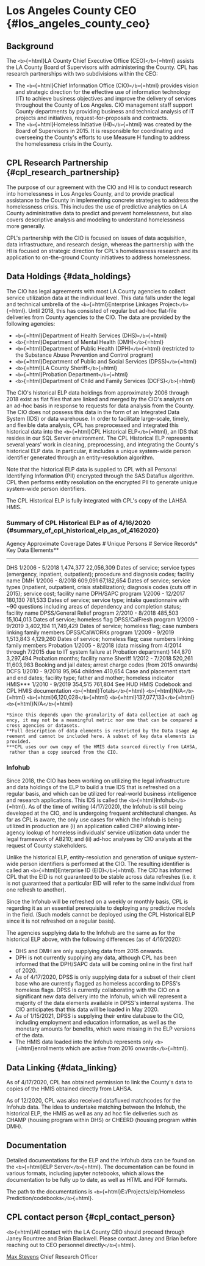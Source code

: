 # Los Angeles County CEO {#los_angeles_county_ceo}

## Background

The `<b>`{=html}LA County Chief Executive Office (CEO)`</b>`{=html}
assists the LA County Board of Supervisors with administering the
County. CPL has research partnerships with two subdivisions within the
CEO:

-   The `<b>`{=html}Chief Information Office (CIO)`</b>`{=html} provides
    vision and strategic direction for the effective use of information
    technology (IT) to achieve business objectives and improve the
    delivery of services throughout the County of Los Angeles. CIO
    management staff support County departments by providing business
    and technical analysis of IT projects and initiatives,
    request-for-proposals and contracts.
-   The `<b>`{=html}Homeless Initiative (HI)`</b>`{=html} was created by
    the Board of Supervisors in 2015. It is responsible for coordinating
    and overseeing the County\'s efforts to use Measure H funding to
    address the homelessness crisis in the County.

## CPL Research Partnership {#cpl_research_partnership}

The purpose of our agreement with the CIO and HI is to conduct research
into homelessness in Los Angeles County, and to provide practical
assistance to the County in implementing concrete strategies to address
the homelessness crisis. This includes the use of predictive analytics
on LA County administrative data to predict and prevent homelessness,
but also covers descriptive analysis and modeling to understand
homelessness more generally.

CPL\'s partnership with the CIO is focused on issues of data
acquisition, data infrastructure, and research design, whereas the
partnership with the HI is focused on strategic direction for CPL\'s
homelessness research and its application to on-the-ground County
initiatives to address homelessness.

## Data Holdings {#data_holdings}

The CIO has legal agreements with most LA County agencies to collect
service utilization data at the individual level. This data falls under
the legal and technical umbrella of the `<b>`{=html}Enterprise Linkages
Project`</b>`{=html}. Until 2018, this has consisted of regular but
ad-hoc flat-file deliveries from County agencies to the CIO. The data
are provided by the following agencies:

-   `<b>`{=html}Department of Health Services (DHS)`</b>`{=html}
-   `<b>`{=html}Department of Mental Health (DMH)`</b>`{=html}
-   `<b>`{=html}Department of Public Health (DPH)`</b>`{=html}
    (restricted to the Substance Abuse Prevention and Control program)
-   `<b>`{=html}Department of Public and Social Services
    (DPSS)`</b>`{=html}
-   `<b>`{=html}LA County Sheriff`</b>`{=html}
-   `<b>`{=html}Probation Department`</b>`{=html}
-   `<b>`{=html}Department of Child and Family Services
    (DCFS)`</b>`{=html}

The CIO\'s historical ELP data holdings from approximately 2006 through
2018 exist as flat files that are linked and merged by the CIO\'s
analysts on an ad-hoc basis in response to requests for data analysis
from the County. The CIO does not possess this data in the form of an
Integrated Data System (IDS) or data warehouse. In order to facilitate
large-scale, timely, and flexible data analysis, CPL has preprocessed
and integrated this historical data into the `<b>`{=html}CPL Historical
ELP`</b>`{=html}, an IDS that resides in our SQL Server environment. The
CPL Historical ELP represents several years\' work in cleaning,
preprocessing, and integrating the County\'s historical ELP data. In
particular, it includes a unique system-wide person identifier generated
through an entity-resolution algorithm.

Note that the historical ELP data is supplied to CPL with all Personal
Identifying Information (PII) encrypted through the SAS Dataflux
algorithm. CPL then performs entity resolution on the encrypted PII to
generate unique system-wide person identifiers.

The CPL Historical ELP is fully integrated with CPL\'s copy of the LAHSA
HMIS.

### Summary of CPL Historical ELP as of 4/16/2020 {#summary_of_cpl_historical_elp_as_of_4162020}

  Agency                            Approximate Coverage Dates                                                                                   \# Unique Persons                    \# Service Records\*                   Key Data Elements\*\*
  --------------------------------- ------------------------------------------------------------------------------------------------------------ ------------------------------------ -------------------------------------- ------------------------------------------------------------------------------------------------------------------------------------------------
  DHS                               1/2006 - 5/2018                                                                                              1,474,377                            22,056,309                             Dates of service; service types (emergency, inpatient, outpatient); procedure and diagnosis codes; facility name
  DMH                               1/2006 - 8/2018                                                                                              609,091                              67,182,654                             Dates of service; service types (inpatient, outpatient, crisis stabilization); diagnosis codes (cuts off in 2015); service cost; facility name
  DPH/SAPC program                  1/2006 - 12/2017                                                                                             180,130                              781,533                                Dates of service; service type; intake questionnaire with \~90 questions including areas of dependency and completion status; facility name
  DPSS/General Relief program       2/2010 - 8/2018                                                                                              485,503                              15,104,013                             Dates of service; homeless flag
  DPSS/CalFresh program             1/2009 - 9/2019                                                                                              3,402,194                            11,749,429                             Dates of service; homeless flag; case numbers linking family members
  DPSS/CalWORKs program             1/2009 - 9/2019                                                                                              1,513,843                            4,129,260                              Dates of service; homeless flag; case numbers linking family members
  Probation                         1/2005 - 8/2018 (data missing from 4/2014 through 7/2015 due to IT system failure at Probation department)   144,870                              3,297,494                              Probation months; facility name
  Sheriff                           1/2012 - 7/2018                                                                                              520,261                              11,603,983                             Booking and jail dates; arrest charge codes (from 2015 onwards)
  DCFS                              1/2010 - 9/2018                                                                                              95,964 children                      410,654                                Case and placement start and end dates; facility type; father and mother; homeless indicator
  HMIS\*\*\*                        1/2010 - 9/2019                                                                                              354,515                              761,804                                See HUD HMIS Codebook and CPL HMIS documentation
  `<b>`{=html}Totals`</b>`{=html}   `<b>`{=html}N/A`</b>`{=html}                                                                                 `<b>`{=html}6,120,028`</b>`{=html}   `<b>`{=html}137,077,133`</b>`{=html}   `<b>`{=html}N/A`</b>`{=html}

`*Since this depends upon the granularity of data collection at each agency, it may not be a meaningful metric nor one that can be compared across agencies or datasets.`\
`**Full description of data elements is restricted by the Data Usage Agreement and cannot be included here. A subset of key data elements is provided.`\
`***CPL uses our own copy of the HMIS data sourced directly from LAHSA, rather than a copy sourced from the CIO.`

### Infohub

Since 2018, the CIO has been working on utilizing the legal
infrastructure and data holdings of the ELP to build a true IDS that is
refreshed on a regular basis, and which can be utilized for real-world
business intelligence and research applications. This IDS is called the
`<b>`{=html}Infohub`</b>`{=html}. As of the time of writing (4/17/2020),
the Infohub is still being developed at the CIO, and is undergoing
frequent architectural changes. As far as CPL is aware, the only use
cases for which the Infohub is being utilized in production are (i) an
application called CHIP allowing inter-agency lookup of homeless
individuals\' service utilization data under the legal framework of
AB210; and (ii) ad-hoc analyses by CIO analysts at the request of County
stakeholders.

Unlike the historical ELP, entity-resolution and generation of unique
system-wide person identifiers is performed at the CIO. The resulting
identifier is called an `<b>`{=html}Enterprise ID (EID)`</b>`{=html}.
The CIO has informed CPL that the EID is not guaranteed to be stable
across data refreshes (i.e. it is not guaranteed that a particular EID
will refer to the same individual from one refresh to another).

Since the Infohub will be refreshed on a weekly or monthly basis, CPL is
regarding it as an essential prerequisite to deploying any predictive
models in the field. (Such models cannot be deployed using the CPL
Historical ELP since it is not refreshed on a regular basis).

The agencies supplying data to the Infohub are the same as for the
historical ELP above, with the following differences (as of 4/16/2020):

-   DHS and DMH are only supplying data from 2015 onwards.
-   DPH is not currently supplying any data, although CPL has been
    informed that the DPH/SAPC data will be coming online in the first
    half of 2020.
-   As of 4/17/2020, DPSS is only supplying data for a subset of their
    client base who are currently flagged as homeless according to
    DPSS\'s homeless flags. DPSS is currently collaborating with the CIO
    on a significant new data delivery into the Infohub, which will
    represent a majority of the data elements available in DPSS\'s
    internal systems. The CIO anticipates that this data will be loaded
    in May 2020.
-   As of 1/15/2021, DPSS is supplying their entire database to the CIO,
    including employment and education information, as well as the
    monetary amounts for benefits, which were missing in the ELP
    versions of the data.
-   The HMIS data loaded into the Infohub represents only
    `<b>`{=html}enrollments which are active from 2016
    onwards`</b>`{=html}.

## Data Linking {#data_linking}

As of 4/17/2020, CPL has obtained permission to link the County\'s data
to copies of the HMIS obtained directly from LAHSA.

As of 12/2020, CPL was also received datafluxed matchcodes for the
Infohub data. The idea to undertake matching between the Infohub, the
historical ELP, the HMIS as well as any ad hoc file deliveries such as
CHAMP (housing program within DHS) or CHEERD (housing program within
DMH).

## Documentation

Detailed documentations for the ELP and the Infohub data can be found on
the `<b>`{=html}ELP Server`</b>`{=html}. The documentation can be found
in various formats, including jupyter notebooks, which allows the
documentation to be fully up to date, as well as HTML and PDF formats.

The path to the documentations is `<b>`{=html}E:/Projects/elp/Homeless
Prediction/codebooks`</b>`{=html}.

## CPL contact person {#cpl_contact_person}

`<b>`{=html}All contact with the LA County CEO should proceed through
Janey Rountree and Brian Blackwell. Please contact Janey and Brian
before reaching out to CEO personnel directly`</b>`{=html}.

[Max Stevens](mailto:mstevens@ceo.lacounty.gov) Chief Research Officer